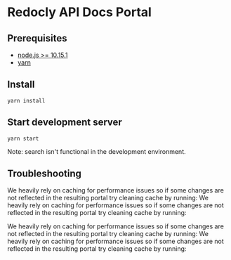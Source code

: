 # Redocly API Docs Portal

## Prerequisites


- [node.js >= 10.15.1](https://nodejs.org/en/)
- [yarn](https://yarnpkg.com/en/)


## Install

    yarn install
    
    
    

## Start development server
    yarn start
Note: search isn't functional in the development environment.

## Troubleshooting

We heavily rely on caching for performance issues so if some changes are not reflected in the resulting portal try cleaning cache by running:
We heavily rely on caching for performance issues so if some changes are not reflected in the resulting portal try cleaning cache by running:


We heavily rely on caching for performance issues so if some changes are not reflected in the resulting portal try cleaning cache by running:
We heavily rely on caching for performance issues so if some changes are not reflected in the resulting portal try cleaning cache by running:




